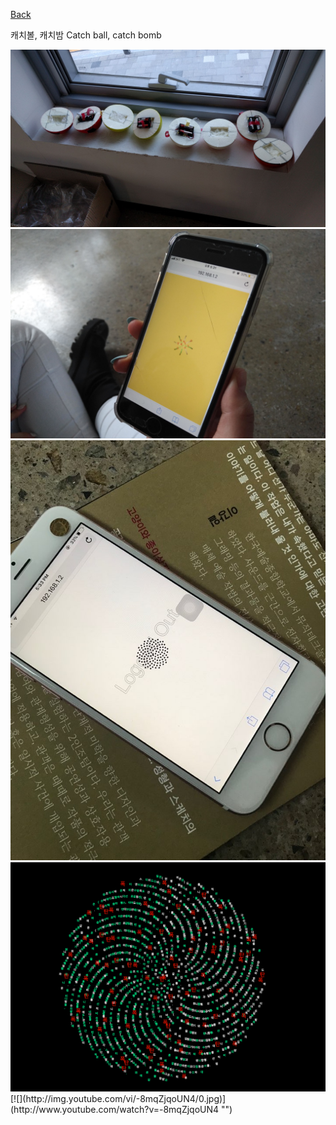 [Back](../index.md)

캐치볼, 캐치밤 Catch ball, catch bomb

<img src="../img/cbcb_balls.jpg">  
<img src="../img/cbcb_in_performance.jpg">  
<img src="../img/cbcb_logout.jpeg">  
<img src="../img/cbcb_textbomb.png">  
[![](http://img.youtube.com/vi/-8mqZjqoUN4/0.jpg)](http://www.youtube.com/watch?v=-8mqZjqoUN4 "")  

